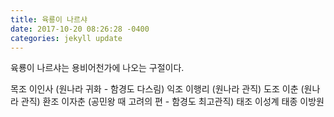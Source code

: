 ```yaml
---
title: 육룡이 나르샤
date: 2017-10-20 08:26:28 -0400
categories: jekyll update
---
```


육룡이 나르샤는 용비어천가에 나오는 구절이다.

목조 이인사 (원나라 귀화 - 함경도 다스림)
익조 이행리 (원나라 관직)
도조 이춘 (원나라 관직)
환조 이자춘 (공민왕 때 고려의 편 - 함경도 최고관직)
태조 이성계
태종 이방원




